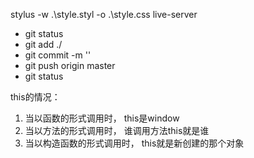  stylus -w .\style.styl -o .\style.css 
 live-server


 - git status
 - git add ./
 - git commit -m ''
 - git push origin master
 - git status


 this的情况：
 1. 当以函数的形式调用时， this是window
 2. 当以方法的形式调用时， 谁调用方法this就是谁
 3. 当以构造函数的形式调用时， this就是新创建的那个对象